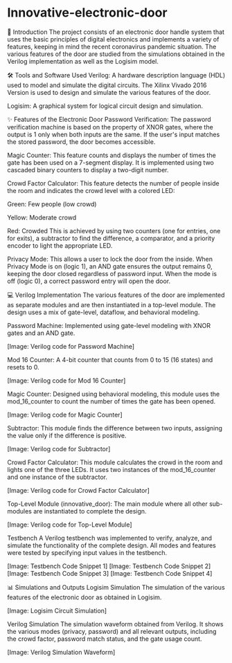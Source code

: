 # Innovative-electronic-door
📖 Introduction
The project consists of an electronic door handle system that uses the basic principles of digital electronics and implements a variety of features, keeping in mind the recent coronavirus pandemic situation. The various features of the door are studied from the simulations obtained in the Verilog implementation as well as the Logisim model.

🛠️ Tools and Software Used
Verilog: A hardware description language (HDL) used to model and simulate the digital circuits. The Xilinx Vivado 2016 Version is used to design and simulate the various features of the door.

Logisim: A graphical system for logical circuit design and simulation.

✨ Features of the Electronic Door
Password Verification: The password verification machine is based on the property of XNOR gates, where the output is 1 only when both inputs are the same. If the user's input matches the stored password, the door becomes accessible.

Magic Counter: This feature counts and displays the number of times the gate has been used on a 7-segment display. It is implemented using two cascaded binary counters to display a two-digit number.

Crowd Factor Calculator: This feature detects the number of people inside the room and indicates the crowd level with a colored LED:

Green: Few people (low crowd)

Yellow: Moderate crowd

Red: Crowded This is achieved by using two counters (one for entries, one for exits), a subtractor to find the difference, a comparator, and a priority encoder to light the appropriate LED.

Privacy Mode: This allows a user to lock the door from the inside. When Privacy Mode is on (logic 1), an AND gate ensures the output remains 0, keeping the door closed regardless of password input. When the mode is off (logic 0), a correct password entry will open the door.

💻 Verilog Implementation
The various features of the door are implemented as separate modules and are then instantiated in a top-level module. The design uses a mix of gate-level, dataflow, and behavioral modeling.

Password Machine: Implemented using gate-level modeling with XNOR gates and an AND gate.

[Image: Verilog code for Password Machine]

Mod 16 Counter: A 4-bit counter that counts from 0 to 15 (16 states) and resets to 0.

[Image: Verilog code for Mod 16 Counter]

Magic Counter: Designed using behavioral modeling, this module uses the mod_16_counter to count the number of times the gate has been opened.

[Image: Verilog code for Magic Counter]

Subtractor: This module finds the difference between two inputs, assigning the value only if the difference is positive.

[Image: Verilog code for Subtractor]

Crowd Factor Calculator: This module calculates the crowd in the room and lights one of the three LEDs. It uses two instances of the mod_16_counter and one instance of the subtractor.

[Image: Verilog code for Crowd Factor Calculator]

Top-Level Module (innovative_door): The main module where all other sub-modules are instantiated to complete the design.

[Image: Verilog code for Top-Level Module]

Testbench
A Verilog testbench was implemented to verify, analyze, and simulate the functionality of the complete design. All modes and features were tested by specifying input values in the testbench.

[Image: Testbench Code Snippet 1] [Image: Testbench Code Snippet 2] [Image: Testbench Code Snippet 3] [Image: Testbench Code Snippet 4]

📊 Simulations and Outputs
Logisim Simulation
The simulation of the various features of the electronic door as obtained in Logisim.

[Image: Logisim Circuit Simulation]

Verilog Simulation
The simulation waveform obtained from Verilog. It shows the various modes (privacy, password) and all relevant outputs, including the crowd factor, password match status, and the gate usage count.

[Image: Verilog Simulation Waveform]
